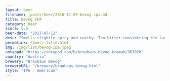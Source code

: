 ```yaml
---
layout: beer
filename: _posts/beer/2016-11-09-bevog-ipa.md
title: Bevog IPA
category: beer
score: 5.5
beer-date: "2017-07-12"
desc: "Smells slightly spicy and earthy. Too bitter considering the lack of hop flavours"
permalink: /beer/:title.html
img: /img/list/bevog-ipa.jpeg
untappd: "https://untappd.com/b/brauhaus-bevog-kramah/367026"
country: "Austria"
brewery: "Brauhaus Bevog"
breweryURL: "/brewery/brauhaus-bevog.html"
style: "IPA - American"
---
```

